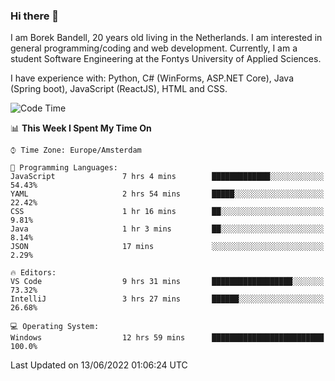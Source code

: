 ### Hi there 👋

I am Borek Bandell, 20 years old living in the Netherlands. I am interested in general programming/coding and web development. Currently, I am a student Software Engineering at the Fontys University of Applied Sciences.

I have experience with: Python, C# (WinForms, ASP.NET Core), Java (Spring boot), JavaScript (ReactJS), HTML and CSS.

<!--START_SECTION:waka-->
![Code Time](http://img.shields.io/badge/Code%20Time-182%20hrs%209%20mins-blue)

📊 **This Week I Spent My Time On** 

```text
⌚︎ Time Zone: Europe/Amsterdam

💬 Programming Languages: 
JavaScript               7 hrs 4 mins        █████████████░░░░░░░░░░░░   54.43% 
YAML                     2 hrs 54 mins       █████░░░░░░░░░░░░░░░░░░░░   22.42% 
CSS                      1 hr 16 mins        ██░░░░░░░░░░░░░░░░░░░░░░░   9.81% 
Java                     1 hr 3 mins         ██░░░░░░░░░░░░░░░░░░░░░░░   8.14% 
JSON                     17 mins             ░░░░░░░░░░░░░░░░░░░░░░░░░   2.29%

🔥 Editors: 
VS Code                  9 hrs 31 mins       ██████████████████░░░░░░░   73.32% 
IntelliJ                 3 hrs 27 mins       ██████░░░░░░░░░░░░░░░░░░░   26.68%

💻 Operating System: 
Windows                  12 hrs 59 mins      █████████████████████████   100.0%

```


 Last Updated on 13/06/2022 01:06:24 UTC
<!--END_SECTION:waka-->

<!--**tcBorek2002/tcBorek2002** is a ✨ _special_ ✨ repository because its `README.md` (this file) appears on your GitHub profile.

Here are some ideas to get you started:

- 🔭 I’m currently working on ...
- 🌱 I’m currently learning ...
- 👯 I’m looking to collaborate on ...
- 🤔 I’m looking for help with ...
- 💬 Ask me about ...
- 📫 How to reach me: ...
- 😄 Pronouns: ...
- ⚡ Fun fact: ...
-->

